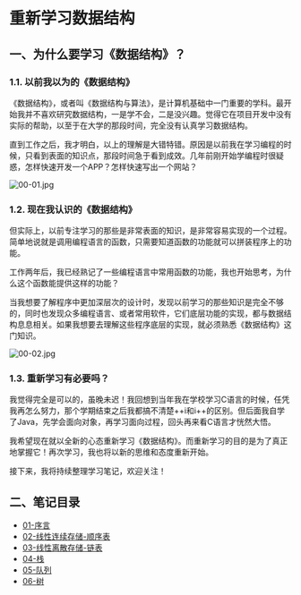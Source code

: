 # 重新学习数据结构

## 一、为什么要学习《数据结构》？

### 1.1. 以前我以为的《数据结构》

《数据结构》，或者叫《数据结构与算法》，是计算机基础中一门重要的学科。最开始我并不喜欢研究数据结构，一是学不会，二是没兴趣。觉得它在项目开发中没有实际的帮助，以至于在大学的那段时间，完全没有认真学习数据结构。

直到工作之后，我才明白，以上的理解是大错特错。原因是以前我在学习编程的时候，只看到表面的知识点，那段时间急于看到成效。几年前刚开始学编程时很疑惑，怎样快速开发一个APP？怎样快速写出一个网站？

![00-01.jpg](./img/00-01.jpg)

### 1.2. 现在我认识的《数据结构》

但实际上，以前专注学习的那些是非常表面的知识，是非常容易实现的一个过程。简单地说就是调用编程语言的函数，只需要知道函数的功能就可以拼装程序上的功能。

工作两年后，我已经熟记了一些编程语言中常用函数的功能，我也开始思考，为什么这个函数能提供这样的功能？

当我想要了解程序中更加深层次的设计时，发现以前学习的那些知识是完全不够的，同时也发现众多编程语言、或者常用软件，它们底层功能的实现，都与数据结构息息相关。如果我想要去理解这些程序底层的实现，就必须熟悉《数据结构》这门知识。

![00-02.jpg](./img/00-02.jpg)

### 1.3. 重新学习有必要吗？

我觉得完全是可以的，虽晚未迟！我回想到当年我在学校学习C语言的时候，任凭我再怎么努力，那个学期结束之后我都搞不清楚++i和i++的区别。但后面我自学了Java，先学会面向对象，再学习面向过程，回头再来看C语言才恍然大悟。

我希望现在就以全新的心态重新学习《数据结构》。而重新学习的目的是为了真正地掌握它！再次学习，我也将以新的思维和态度重新开始。

接下来，我将持续整理学习笔记，欢迎关注！

## 二、笔记目录

- [01-序言](./doc/01-prologue.md)
- [02-线性连续存储-顺序表](./doc/02-sqlist.md)
- [03-线性离散存储-链表](./doc/03-linkedlist.md)
- [04-栈](./doc/04-stack.md)
- [05-队列](./doc/05-queue.md)
- [06-树](./doc/06-tree.md)
